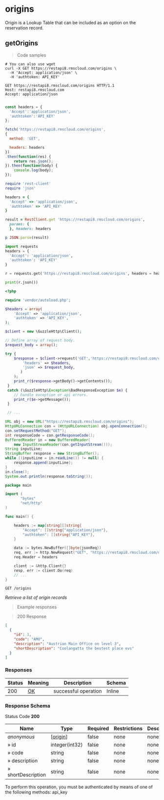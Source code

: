 <h1 id="rms-rest-api-origins">origins</h1>

Origin is a Lookup Table that can be included as an option on the reservation record.

## getOrigins

<a id="opIdgetOrigins"></a>

> Code samples

```shell
# You can also use wget
curl -X GET https://restapi8.rmscloud.com/origins \
  -H 'Accept: application/json' \
  -H 'authtoken: API_KEY'

```

```http
GET https://restapi8.rmscloud.com/origins HTTP/1.1
Host: restapi8.rmscloud.com
Accept: application/json

```

```javascript

const headers = {
  'Accept':'application/json',
  'authtoken':'API_KEY'
};

fetch('https://restapi8.rmscloud.com/origins',
{
  method: 'GET',

  headers: headers
})
.then(function(res) {
    return res.json();
}).then(function(body) {
    console.log(body);
});

```

```ruby
require 'rest-client'
require 'json'

headers = {
  'Accept' => 'application/json',
  'authtoken' => 'API_KEY'
}

result = RestClient.get 'https://restapi8.rmscloud.com/origins',
  params: {
  }, headers: headers

p JSON.parse(result)

```

```python
import requests
headers = {
  'Accept': 'application/json',
  'authtoken': 'API_KEY'
}

r = requests.get('https://restapi8.rmscloud.com/origins', headers = headers)

print(r.json())

```

```php
<?php

require 'vendor/autoload.php';

$headers = array(
    'Accept' => 'application/json',
    'authtoken' => 'API_KEY',
);

$client = new \GuzzleHttp\Client();

// Define array of request body.
$request_body = array();

try {
    $response = $client->request('GET','https://restapi8.rmscloud.com/origins', array(
        'headers' => $headers,
        'json' => $request_body,
       )
    );
    print_r($response->getBody()->getContents());
 }
 catch (\GuzzleHttp\Exception\BadResponseException $e) {
    // handle exception or api errors.
    print_r($e->getMessage());
 }

 // ...

```

```java
URL obj = new URL("https://restapi8.rmscloud.com/origins");
HttpURLConnection con = (HttpURLConnection) obj.openConnection();
con.setRequestMethod("GET");
int responseCode = con.getResponseCode();
BufferedReader in = new BufferedReader(
    new InputStreamReader(con.getInputStream()));
String inputLine;
StringBuffer response = new StringBuffer();
while ((inputLine = in.readLine()) != null) {
    response.append(inputLine);
}
in.close();
System.out.println(response.toString());

```

```go
package main

import (
       "bytes"
       "net/http"
)

func main() {

    headers := map[string][]string{
        "Accept": []string{"application/json"},
        "authtoken": []string{"API_KEY"},
    }

    data := bytes.NewBuffer([]byte{jsonReq})
    req, err := http.NewRequest("GET", "https://restapi8.rmscloud.com/origins", data)
    req.Header = headers

    client := &http.Client{}
    resp, err := client.Do(req)
    // ...
}

```

`GET /origins`

*Retrieve a list of origin records*

> Example responses

> 200 Response

```json
[
  {
    "id": 1,
    "code": "AMO",
    "description": "Austrian Main Office on level 3",
    "shortDescription": "Coolangatta the bestest place evs"
  }
]
```

<h3 id="getorigins-responses">Responses</h3>

|Status|Meaning|Description|Schema|
|---|---|---|---|
|200|[OK](https://tools.ietf.org/html/rfc7231#section-6.3.1)|successful operation|Inline|

<h3 id="getorigins-responseschema">Response Schema</h3>

Status Code **200**

|Name|Type|Required|Restrictions|Description|
|---|---|---|---|---|
|*anonymous*|[[origin](#schemaorigin)]|false|none|none|
|» id|integer(int32)|false|none|none|
|» code|string|false|none|none|
|» description|string|false|none|none|
|» shortDescription|string|false|none|none|

<aside class="warning">
To perform this operation, you must be authenticated by means of one of the following methods:
api_key
</aside>

